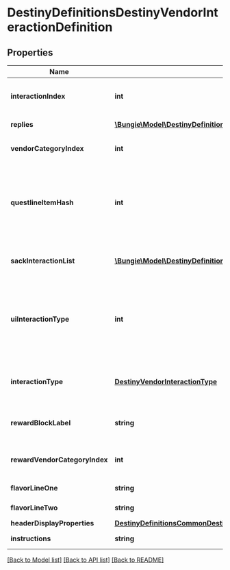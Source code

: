 # DestinyDefinitionsDestinyVendorInteractionDefinition

## Properties
Name | Type | Description | Notes
------------ | ------------- | ------------- | -------------
**interactionIndex** | **int** | The position of this interaction in its parent array. Note that this is NOT content agnostic, and should not be used as such. | [optional] 
**replies** | [**\Bungie\Model\DestinyDefinitionsDestinyVendorInteractionReplyDefinition[]**](DestinyDefinitionsDestinyVendorInteractionReplyDefinition.md) | The potential replies that the user can make to the interaction. | [optional] 
**vendorCategoryIndex** | **int** | If &gt;&#x3D; 0, this is the category of sale items to show along with this interaction dialog. | [optional] 
**questlineItemHash** | **int** | If this interaction dialog is about a quest, this is the questline related to the interaction. You can use this to show the quest overview, or even the character&#39;s status with the quest if you use it to find the character&#39;s current Quest Step by checking their inventory against this questlineItemHash&#39;s DestinyInventoryItemDefinition.setData. | [optional] 
**sackInteractionList** | [**\Bungie\Model\DestinyDefinitionsDestinyVendorInteractionSackEntryDefinition[]**](DestinyDefinitionsDestinyVendorInteractionSackEntryDefinition.md) | If this interaction is meant to show you sacks, this is the list of types of sacks to be shown. If empty, the interaction is not meant to show sacks. | [optional] 
**uiInteractionType** | **int** | A UI hint for the behavior of the interaction screen. This is useful to determine what type of interaction is occurring, such as a prompt to receive a rank up reward or a prompt to choose a reward for completing a quest. The hash isn&#39;t as useful as the Enum in retrospect, well what can you do. Try using interactionType instead. | [optional] 
**interactionType** | [**DestinyVendorInteractionType**](DestinyVendorInteractionType.md) | The enumerated version of the possible UI hints for vendor interactions, which is a little easier to grok than the hash found in uiInteractionType. | [optional] 
**rewardBlockLabel** | **string** | If this interaction is displaying rewards, this is the text to use for the header of the reward-displaying section of the interaction. | [optional] 
**rewardVendorCategoryIndex** | **int** | If the vendor&#39;s reward list is sourced from one of his categories, this is the index into the category array of items to show. | [optional] 
**flavorLineOne** | **string** | If the vendor interaction has flavor text, this is some of it. | [optional] 
**flavorLineTwo** | **string** | If the vendor interaction has flavor text, this is the rest of it. | [optional] 
**headerDisplayProperties** | [**DestinyDefinitionsCommonDestinyDisplayPropertiesDefinition**](DestinyDefinitionsCommonDestinyDisplayPropertiesDefinition.md) | The header for the interaction dialog. | [optional] 
**instructions** | **string** | The localized text telling the player what to do when they see this dialog. | [optional] 

[[Back to Model list]](../README.md#documentation-for-models) [[Back to API list]](../README.md#documentation-for-api-endpoints) [[Back to README]](../README.md)


